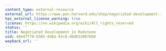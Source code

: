```yaml
---
content_type: external-resource
external_url: https://www.pon.harvard.edu/shop/negotiated-development-in-redstone/
has_external_license_warning: true
license: https://en.wikipedia.org/wiki/All_rights_reserved
status: ''
title: Negotiated Development in Redstone
uid: 48e47ff0-b585-4d8a-93c8-d6d832087bb0
wayback_url: ''
---
```

